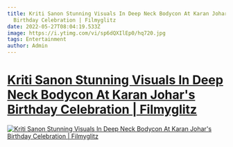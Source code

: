 ```yaml
---
title: Kriti Sanon Stunning Visuals In Deep Neck Bodycon At Karan Johar's
  Birthday Celebration | Filmyglitz
date: 2022-05-27T08:04:19.533Z
image: https://i.ytimg.com/vi/sp6dQXIlEp0/hq720.jpg
tags: Entertainment
author: Admin
---
```

# [Kriti Sanon Stunning Visuals In Deep Neck Bodycon At Karan Johar's Birthday Celebration | Filmyglitz](https://dailynewz.xyz/video.php?v=sp6dQXIlEp0&t=Kriti%20Sanon%20Stunning%20Visuals%20In%20Deep%20Neck%20Bodycon%20At%20Karan%20Johar%27s%20Birthday%20Celebration%20|%20Filmyglitz)

[![Kriti Sanon Stunning Visuals In Deep Neck Bodycon At Karan Johar's Birthday Celebration | Filmyglitz](https://i.ytimg.com/vi/sp6dQXIlEp0/hq720.jpg)](https://dailynewz.xyz/video.php?v=sp6dQXIlEp0&t=Kriti%20Sanon%20Stunning%20Visuals%20In%20Deep%20Neck%20Bodycon%20At%20Karan%20Johar%27s%20Birthday%20Celebration%20|%20Filmyglitz)